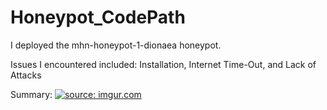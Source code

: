 # Honeypot_CodePath

I deployed the mhn-honeypot-1-dionaea honeypot. 

Issues I encountered included:
  Installation, 
  Internet Time-Out, 
  and Lack of Attacks
  
Summary:
<a href="https://imgur.com/5eD22gZ"><img src="https://i.imgur.com/5eD22gZ.png" title="source: imgur.com" /></a>

